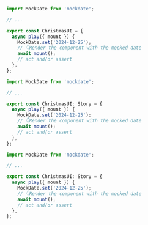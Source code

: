 ```js filename="Page.stories.js" renderer="common" language="js"
import MockDate from 'mockdate';

// ...

export const ChristmasUI = {
  async play({ mount }) {
    MockDate.set('2024-12-25');
    // 👇Render the component with the mocked date
    await mount();
    // act and/or assert
  },
};
```

```ts filename="Page.stories.ts" renderer="common" language="ts-4-9"
import MockDate from 'mockdate';

// ...

export const ChristmasUI: Story = {
  async play({ mount }) {
    MockDate.set('2024-12-25');
    // 👇Render the component with the mocked date
    await mount();
    // act and/or assert
  },
};
```

```ts filename="Page.stories.ts" renderer="common" language="ts"
import MockDate from 'mockdate';

// ...

export const ChristmasUI: Story = {
  async play({ mount }) {
    MockDate.set('2024-12-25');
    // 👇Render the component with the mocked date
    await mount();
    // act and/or assert
  },
};
```
